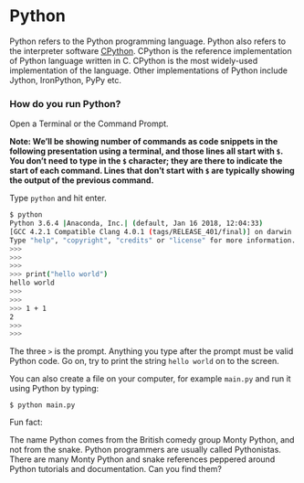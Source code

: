 # Python

Python refers to the Python programming language.
Python also refers to the interpreter software [CPython](https://github.com/python/cpython).
CPython is the reference implementation of Python language written in C.
CPython is the most widely-used implementation of the language.
Other implementations of Python include Jython, IronPython, PyPy etc.

### How do you run Python?

Open a Terminal or the Command Prompt.

**Note: We’ll be showing number of commands as code snippets in the following presentation using a terminal, and those lines all start with `$`.
You don’t need to type in the `$` character; they are there to indicate the start of each command.
Lines that don’t start with `$` are typically showing the output of the previous command.**

Type `python` and hit enter.

```bash
$ python
Python 3.6.4 |Anaconda, Inc.| (default, Jan 16 2018, 12:04:33)
[GCC 4.2.1 Compatible Clang 4.0.1 (tags/RELEASE_401/final)] on darwin
Type "help", "copyright", "credits" or "license" for more information.
>>>
>>>
>>>
>>> print("hello world")
hello world
>>>
>>>
>>> 1 + 1
2
>>>
>>>
```

The three `>` is the prompt. Anything you type after the prompt must be valid Python code.
Go on, try to print the string `hello world` on to the screen.

You can also create a file on your computer, for example `main.py` and run it using Python by typing:

```
$ python main.py
```


Fun fact:

The name Python comes from the British comedy group Monty Python, and not from the snake.
Python programmers are usually called Pythonistas.
There are many Monty Python and snake references peppered around Python tutorials and documentation. Can you find them?

